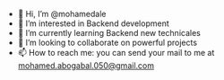 - 👋 Hi, I’m @mohamedale
- 👀 I’m interested in Backend development
- 🌱 I’m currently learning Backend new technicales
- 💞️ I’m looking to collaborate on powerful projects
- 📫 How to reach me: you can send your mail to me at <a href="mailto:mohamed.abogabal.050@gmail.com">mohamed.abogabal.050@gmail.com</a>

<!---
mohamedale/mohamedale is a ✨ special ✨ repository because its `README.md` (this file) appears on your GitHub profile.
You can click the Preview link to take a look at your changes.
--->
